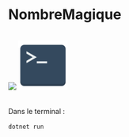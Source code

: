 # NombreMagique

<br>

<div>
  <img width="100px" src="https://cdn.jsdelivr.net/gh/devicons/devicon/icons/csharp/csharp-original.svg" />
  <img height="100px" src="./img/terminal_icon.png">
</div>

<br>

Dans le terminal :
```
dotnet run
```
